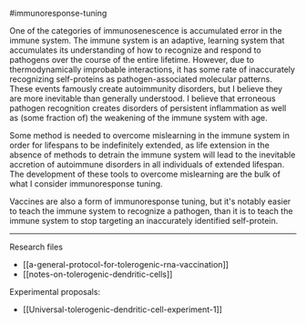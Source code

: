 #immunoresponse-tuning

One of the categories of immunosenescence is accumulated error in the immune system.  The immune system is an adaptive, learning system that accumulates its understanding of how to recognize and respond to pathogens over the course of the entire lifetime.  However, due to thermodynamically improbable interactions, it has some rate of inaccurately recognizing self-proteins as pathogen-associated molecular patterns.  These events famously create autoimmunity disorders, but I believe they are more inevitable than generally understood.  I believe that erroneous pathogen recognition creates disorders of persistent inflammation as well as (some fraction of) the weakening of the immune system with age.

Some method is needed to overcome mislearning in the immune system in order for lifespans to be indefinitely extended, as life extension in the absence of methods to detrain the immune system will lead to the inevitable accretion of autoimmune disorders in all individuals of extended lifespan.  The development of these tools to overcome mislearning are the bulk of what I consider immunoresponse tuning.

Vaccines are also a form of immunoresponse tuning, but it's notably easier to teach the immune system to recognize a pathogen, than it is to teach the immune system to stop targeting an inaccurately identified self-protein.

---
Research files
* [[a-general-protocol-for-tolerogenic-rna-vaccination]]
* [[notes-on-tolerogenic-dendritic-cells]]

Experimental proposals:
* [[Universal-tolerogenic-dendritic-cell-experiment-1]]